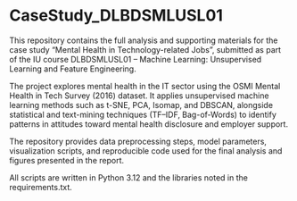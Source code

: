 # CaseStudy_DLBDSMLUSL01

This repository contains the full analysis and supporting materials for the case study “Mental Health in Technology-related Jobs”, submitted as part of the IU course DLBDSMLUSL01 – Machine Learning: Unsupervised Learning and Feature Engineering.

The project explores mental health in the IT sector using the OSMI Mental Health in Tech Survey (2016) dataset. 
It applies unsupervised machine learning methods such as t-SNE, PCA, Isomap, and DBSCAN, alongside statistical and text-mining techniques (TF–IDF, Bag-of-Words) to identify patterns in attitudes toward mental health disclosure and employer support.

The repository provides data preprocessing steps, model parameters, visualization scripts, and reproducible code used for the final analysis and figures presented in the report.

All scripts are written in Python 3.12 and the libraries noted in the requirements.txt.
